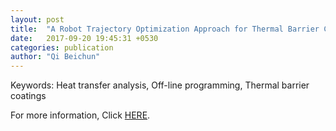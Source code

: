 ```yaml
---
layout: post
title:  "A Robot Trajectory Optimization Approach for Thermal Barrier Coatings Used for Free-Form Components(October 2017)"
date:   2017-09-20 19:45:31 +0530
categories: publication
author: "Qi Beichun"
---
```


Keywords:
Heat transfer analysis, Off-line programming, Thermal barrier coatings


For more information, Click [HERE][here].

[here]: http://link.springer.com/article/10.1007/s11666-017-0601-2


